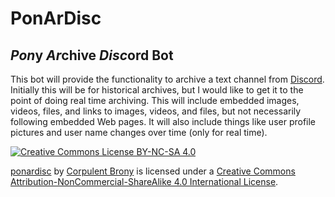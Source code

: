 PonArDisc
=========
*Pon*y *Ar*chive *Disc*ord Bot
------------------------------------
This bot will provide the functionality to archive a text channel from [Discord](https://discordapp.com).  Initially this will be for historical archives, but I would like to get it to the point of doing real time archiving.  This will include embedded images, videos, files, and links to images, videos, and files, but not necessarily following embedded Web pages.  It will also include things like user profile pictures and user name changes over time (only for real time).

[![Creative Commons License BY-NC-SA 4.0][Creative Commons License Logo]](https://creativecommons.org/licenses/by-nc-sa/4.0/)

[ponardisc](https://github.com/CorpulentBrony/ponardisc) by [Corpulent Brony](https://github.com/CorpulentBrony) is licensed under a [Creative Commons Attribution-NonCommercial-ShareAlike 4.0 International License](https://creativecommons.org/licenses/by-nc-sa/4.0/).

[Creative Commons License Logo]: https://i.creativecommons.org/l/by-nc-sa/4.0/88x31.png "Creative Commons License BY-NC-SA 4.0"